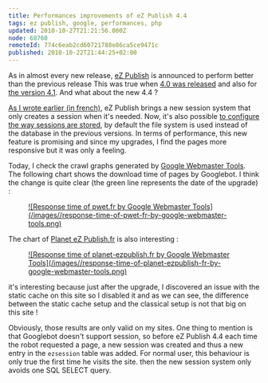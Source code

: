```yaml
---
title: Performances improvements of eZ Publish 4.4
tags: ez publish, google, performances, php
updated: 2010-10-27T21:21:56.000Z
node: 68760
remoteId: 774c6eab2cd60721788e86ca5ce9471c
published: 2010-10-22T21:44:25+02:00
---
```


As in almost every new release, [eZ Publish](/tag/ez+publish) is announced to perform better than the previous release This was true when [4.0 was released](/post/comparaison-de-performances-entre-ez-publish-4-0-1-et-4-1) and also for [the version 4.1](/post/comparaison-de-performances-entre-ez-publish-4-0-1-et-4-1). And what about the new 4.4 ?


[As I wrote earlier (in french)](/post/mise-a-jour-de-pwet-fr-et-planet-ezpublish-fr-vers-ez-publish-4-4), eZ Publish brings a new session system that only creates a session when it's needed. Now, it's also possible [to configure the way sessions are stored](http://doc.ez.no/eZ-Publish/Technical-manual/4.x/Reference/Configuration-files/site.ini/Session/Handler), by default the file system is used instead of the database in the previous versions. In terms of performance, this new feature is promising and since my upgrades, I find the pages more responsive but it was only a feeling.


Today, I check the crawl graphs generated by [Google Webmaster Tools](https://www.google.com/webmasters/tools). The following chart shows the download time of pages by Googlebot. I think the change is quite clear (the green line represents the date of the upgrade) :

<figure class="object-center"><a href="/images/response-time-of-pwet-fr-by-google-webmaster-tools.png">![Response time of pwet.fr by Google Webmaster Tools](/images//response-time-of-pwet-fr-by-google-webmaster-tools.png)
</a></figure>


The chart of [Planet eZ Publish.fr](http://www.planet-ezpublish.fr) is also interesting :

<figure class="object-center"><a href="/images/response-time-of-planet-ezpublish-fr-by-google-webmaster-tools.png">![Response time of planet-ezpublish.fr by Google Webmaster Tools](/images//response-time-of-planet-ezpublish-fr-by-google-webmaster-tools.png)
</a></figure>


it's interesting because just after the upgrade, I discovered an issue with the static cache on t﻿his site so I disabled it and as we can see, the difference between the static cache setup and the classical setup is not that big on this site !


Obviously, those results are only valid on my sites.&nbsp;One thing to mention is that Googlebot doesn't support session, so before eZ Publish 4.4 each time the robot requested a page, a new session was created and thus a new entry in the <code>ezsession</code>
 table was added. For normal user, this behaviour is only true the first time he visits the site. then the new session system only avoids one SQL SELECT query.

